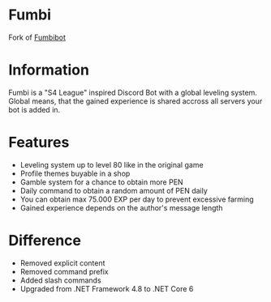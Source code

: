 # Fumbi
Fork of [Fumbibot](https://github.com/aizuon/FumbiBot)

# Information
Fumbi is a "S4 League" inspired Discord Bot with a global leveling system.  
Global means, that the gained experience is shared accross all servers your bot is added in.

# Features
- Leveling system up to level 80 like in the original game
- Profile themes buyable in a shop
- Gamble system for a chance to obtain more PEN
- Daily command to obtain a random amount of PEN daily
- You can obtain max 75.000 EXP per day to prevent excessive farming
- Gained experience depends on the author's message length

# Difference
- Removed explicit content
- Removed command prefix
- Added slash commands
- Upgraded from .NET Framework 4.8 to .NET Core 6
